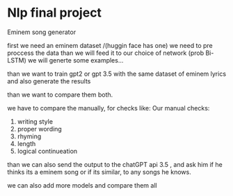 # Nlp final project

Eminem song generator

first we need an eminem dataset /(huggin face has one)
we need to pre proccess the data
than we will feed it to our choice of network (prob Bi-LSTM)
we will generte some examples...

than we want to train gpt2 or gpt 3.5 with the same dataset of eminem lyrics
and also generate the results 

than we want to compare them both.

we have to compare the manually, for checks like:
Our manual checks: 
1. writing style
2. proper wording
3. rhyming
4. length
5. logical continueation
   
than we can also send the output
to the chatGPT api 3.5 , and ask him if 
he thinks its a eminem song or if its similar, to any songs he knows.

we can also add more models and compare them all
